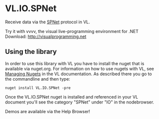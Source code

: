 # VL.IO.SPNet
Receive data via the [SPNet](https://git.stageprecision.com/stage-precision-public/spnet) protocol in VL.

Try it with vvvv, the visual live-programming environment for .NET  
Download: http://visualprogramming.net

## Using the library
In order to use this library with VL you have to install the nuget that is available via nuget.org. For information on how to use nugets with VL, see [Managing Nugets](https://thegraybook.vvvv.org/reference/libraries/dependencies.html#manage-nugets) in the VL documentation. As described there you go to the commandline and then type:

    nuget install VL.IO.SPNet -pre

Once the VL.IO.SPNet nuget is installed and referenced in your VL document you'll see the category "SPNet" under "IO" in the nodebrowser. 

Demos are available via the Help Browser!
